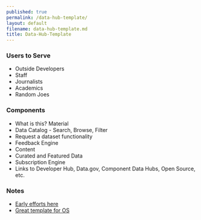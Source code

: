 ```yaml
---
published: true
permalink: /data-hub-template/
layout: default
filename: data-hub-template.md
title: Data-Hub-Template
---
```


### Users to Serve
* Outside Developers
* Staff
* Journalists
* Academics
* Random Joes

### Components
* What is this? Material  
* Data Catalog - Search, Browse, Filter
* Request a dataset functionality
* Feedback Engine
* Content
* Curated and Featured Data
* Subscription Engine
* Links to Developer Hub, Data.gov, Component Data Hubs, Open Source, etc. 

### Notes
* [Early efforts here](https://github.com/USG-Website-Templates)
* [Great template for OS](http://if.io/open-source-program-template/)

